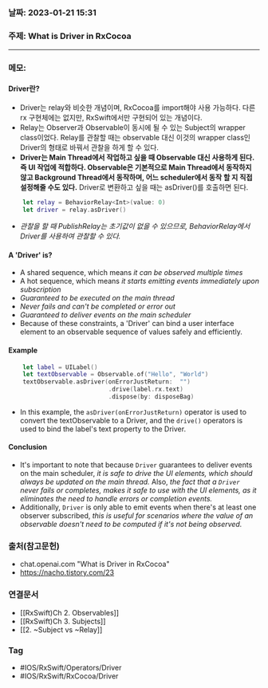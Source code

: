 ### 날짜: 2023-01-21 15:31

### 주제: What is Driver in RxCocoa 
---
### 메모: 
#### Driver란?
- Driver는 relay와 비슷한 개념이며, RxCocoa를 import해야 사용 가능하다. 다른 rx 구현체에는 없지만, RxSwift에서만 구현되어 있는 개념이다. 
- Relay는 Observer과 Observable이 동시에 될 수 있는 Subject의 wrapper class이었다. Relay를 관찰할 때는 observable 대신 이것의 wrapper class인 Driver의 형태로 바꿔서 관찰을 하게 할 수 있다.
- **Driver는 Main Thread에서 작업하고 싶을 때 Observable 대신 사용하게 된다. 즉 UI 작업에 적합하다. Observable은 기본적으로 Main Thread에서 동작하지 않고 Background Thread에서 동작하며, 어느 scheduler에서 동작 할 지 직접 설정해줄 수도 있다.** Driver로 변환하고 싶을 때는 asDriver()를 호출하면 된다.
~~~ swift
	let relay = BehaviorRelay<Int>(value: 0)
	let driver = relay.asDriver()
~~~
- *관찰을 할 때 PublishRelay는 초기값이 없을 수 있으므로, BehaviorRelay에서 Driver를 사용하여 관찰할 수 있다.*
#### A 'Driver' is? 
- A shared sequence, which means *it can be observed multiple times*
- A hot sequence, which means *it starts emitting events immediately upon subscription*
- *Guaranteed to be executed on the main thread*
- *Never fails and can't be completed or error out*
- *Guaranteed to deliver events on the main scheduler*
- Because of these constraints, a 'Driver' can bind a user interface element to an observable sequence of values safely and efficiently. 
#### Example
~~~ swift 
	let label = UILabel()
	let textObservable = Observable.of("Hello", "World")
	textObservable.asDriver(onErrorJustReturn:  "")
							.drive(label.rx.text)
							.dispose(by: disposeBag)
~~~
- In this example, the `asDriver(onErrorJustReturn)` operator is used to convert the textObservable to a Driver, and the `drive()` operators is used to bind the label's text property to the Driver. 
#### Conclusion
- It's important to note that because `Driver` guarantees to deliver events on the main scheduler, *it is safe to drive the UI elements, which should always be updated on the main thread.* Also, *the fact that a `Driver` never fails or completes, makes it safe to use with the UI elements, as it eliminates the need to handle errors or completion events.*
- Additionally, `Driver` is only able to emit events when there's at least one observer subscribed, *this is useful for scenarios where the value of an observable doesn't need to be computed if it's not being observed.*  

### 출처(참고문헌) 
- chat.openai.com "What is Driver in RxCocoa"
- https://nacho.tistory.com/23

### 연결문서 
- [[RxSwift)Ch 2. Observables]]
- [[RxSwift)Ch 3. Subjects]]
- [[2. ~Subject vs ~Relay]]

### Tag
- #IOS/RxSwift/Operators/Driver 
- #IOS/RxSwift/RxCocoa/Driver 